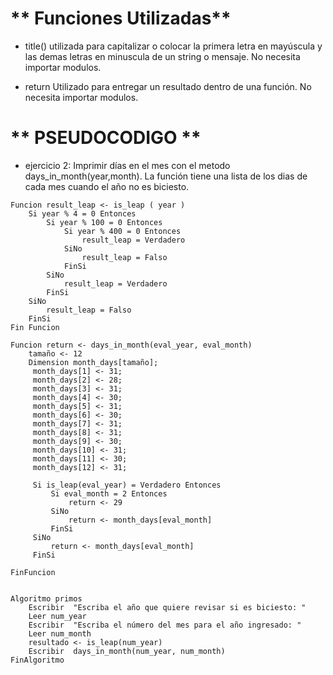 # ** Funciones Utilizadas**

* title()  utilizada para capitalizar o colocar la primera letra en mayúscula y las demas letras en minuscula de un string o mensaje. No necesita importar modulos.

* return Utilizado para entregar un resultado dentro de una función. No necesita importar modulos.


# ** PSEUDOCODIGO **

* ejercicio 2: Imprimir días en el mes con el metodo days_in_month(year,month). La función tiene una lista de los dias de cada mes cuando el año no es biciesto.

```
Funcion result_leap <- is_leap ( year )
	Si year % 4 = 0 Entonces
		Si year % 100 = 0 Entonces
			Si year % 400 = 0 Entonces
				result_leap = Verdadero
			SiNo
				result_leap = Falso
			FinSi
		SiNo
			result_leap = Verdadero
		FinSi
	SiNo
		result_leap = Falso
	FinSi
Fin Funcion

Funcion return <- days_in_month(eval_year, eval_month)
	tamaño <- 12	
	Dimension month_days[tamaño];
	 month_days[1] <- 31;
	 month_days[2] <- 28;
	 month_days[3] <- 31;
	 month_days[4] <- 30;
	 month_days[5] <- 31;
	 month_days[6] <- 30;
	 month_days[7] <- 31;
	 month_days[8] <- 31;
	 month_days[9] <- 30;
	 month_days[10] <- 31;
	 month_days[11] <- 30;
	 month_days[12] <- 31;	
	 
	 Si is_leap(eval_year) = Verdadero Entonces		 
		 Si eval_month = 2 Entonces			 
			 return <- 29
		 SiNo
			 return <- month_days[eval_month]
		 FinSi
	 SiNo
		 return <- month_days[eval_month]	
	 FinSi	
	
FinFuncion


Algoritmo primos
	Escribir  "Escriba el año que quiere revisar si es biciesto: "	
	Leer num_year
	Escribir  "Escriba el número del mes para el año ingresado: "
	Leer num_month
	resultado <- is_leap(num_year)
	Escribir  days_in_month(num_year, num_month)	
FinAlgoritmo
```
